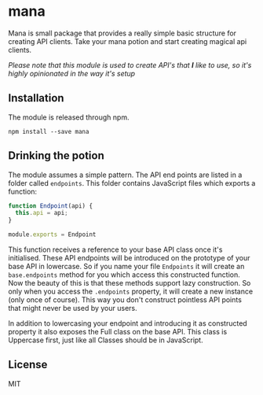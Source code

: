 # mana

Mana is small package that provides a really simple basic structure for creating
API clients. Take your mana potion and start creating magical api clients.

_Please note that this module is used to create API's that **I** like to use, so
it's highly opinionated in the way it's setup_

## Installation

The module is released through npm.

```
npm install --save mana
```

## Drinking the potion

The module assumes a simple pattern. The API end points are listed in a folder
called `endpoints`. This folder contains JavaScript files which exports
a function:

```js
function Endpoint(api) {
  this.api = api;
}

module.exports = Endpoint
```

This function receives a reference to your base API class once it's initialised.
These API endpoints will be introduced on the prototype of your base API in
lowercase. So if you name your file `Endpoints` it will create an
`base.endpoints` method for you which access this constructed function. Now the
beauty of this is that these methods support lazy construction. So only when you
access the `.endpoints` property, it will create a new instance (only once
of course). This way you don't construct pointless API points that might never be
used by your users. 

In addition to lowercasing your endpoint and introducing it as constructed
property it also exposes the Full class on the base API. This class is Uppercase
first, just like all Classes should be in JavaScript.

## License

MIT
